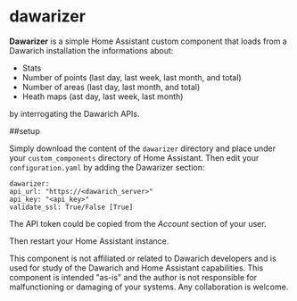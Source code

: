 # dawarizer

**Dawarizer** is a simple Home Assistant custom component that loads from a Dawarich installation the informations about:

- Stats
- Number of points (last day, last week, last month, and total)
- Number of areas (last day, last month, and total)
- Heath maps (ast day, last week, last month)

by interrogating the Dawarich APIs.

##setup

Simply download the content of the `dawarizer` directory and place under your `custom_components` directory of Home Assistant.
Then edit your `configuration.yaml` by adding the Dawarizer section:

	dawarizer:
	api_url: "https://<dawarich_server>"
	api_key: "<api_key>"
	validate_ssl: True/False [True]

The API token could be copied from the _Account_ section of your user.

Then restart your Home Assistant instance.

This component is not affiliated or related to Dawarich developers and is used for study of the Dawarich and Home Assistant capabilities. This component is intended "as-is" and the author is not responsible for malfunctioning or damaging of your systems. Any collaboration is welcome.
